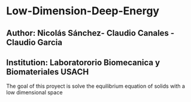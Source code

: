 # Low-Dimension-Deep-Energy

## Author: Nicolás Sánchez- Claudio Canales - Claudio Garcia 
## Institution: Laboratororio Biomecanica y Biomateriales USACH
The goal of this proyect is solve the equilibrium equation of solids with a low dimensional space 
